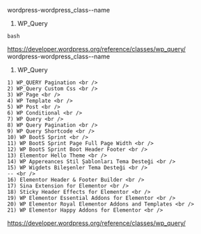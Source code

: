 
wordpress-wordpress_class--name <br />
1. WP_Query <br />
```
bash
```
https://developer.wordpress.org/reference/classes/wp_query/ <br />
wordpress-wordpress_class--name <br />
1. WP_Query <br />
```
1) WP_QUERY Pagination <br />
2) WP_Query Custom Css <br />
3) WP Page <br />
4) WP Template <br />
5) WP Post <br />
6) WP Conditional <br />
7) WP Query <br />
8) WP Query Pagination <br />
9) WP Query Shortcode <br />
10) WP BootS Sprint <br />
11) WP BootS Sprint Page Full Page Width <br />
12) WP BootS Sprint Boot Header Footer <br />
13) Elementor Hello Theme <br />
14) WP Appereances Stil Şablonları Tema Desteği <br />
15) WP Wigdets Bileşenler Tema Desteği <br />
-- <br />
16) Elementor Header & Footer Builder <br />
17) Sina Extension for Elementor <br />
18) Sticky Header Effects for Elementor <br />
19) WP Elementor Essential Addons for Elementor <br />
20) WP Elementor Royal Elementor Addons and Templates <br />
21) WP Elementor Happy Addons for Elementor <br />
```
https://developer.wordpress.org/reference/classes/wp_query/ <br />
